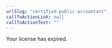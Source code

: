 ```yaml
---
urlSlug: "certified-public-accountant"
callToActionLink: null
callToActionText: ""
---
```


Your license has expired.
